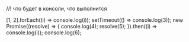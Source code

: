//! что будет в консоли, что выполнится

[1, 2].forEach((i) => console.log(i));
setTimeout(() => console.log(3));
new Promise((resolve) => {
    console.log(4);
    resolve(5);
}).then((i) => console.log(i));
console.log(6);

